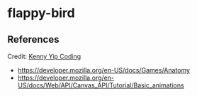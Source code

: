 # flappy-bird


## References
Credit: [Kenny Yip Coding](https://youtu.be/jj5ADM2uywg)
* https://developer.mozilla.org/en-US/docs/Games/Anatomy
* https://developer.mozilla.org/en-US/docs/Web/API/Canvas_API/Tutorial/Basic_animations

